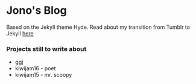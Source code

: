 # Jono's Blog

Based on the Jekyll theme Hyde. Read about my transition from Tumblr to Jekyll [here](https://jono.tech/2017/01/29/migrating-my-blog/)


### Projects still to write about

* ggj
* kiwijam16 - poet
* kiwijam15 - mr. scoopy
